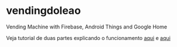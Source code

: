# vendingdoleao
Vending Machine with Firebase, Android Things and Google Home

Veja tutorial de duas partes explicando o funcionamento [aqui](https://medium.com/@luisleao/android-things-firebase-google-home-parte-2-666b5992ac00) e [aqui](https://medium.com/@luisleao/android-things-firebase-google-home-parte-1-94948001a7f0)

